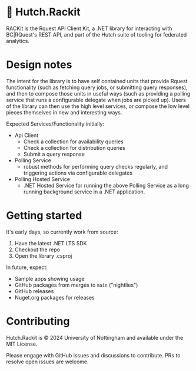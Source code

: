 # 🎾 Hutch.Rackit

RACKit is the Rquest API Client Kit, a .NET library for interacting with BC|RQuest's REST API, and part of the Hutch suite of tooling for federated analytics.

# Design notes

The intent for the library is to have self contained units that provide Rquest functionality (such as fetching query jobs, or submitting query responses), and then to compose those units in useful ways (such as providing a polling service that runs a configurable delegate when jobs are picked up). Users of the library can then use the high level services, or compose the low level pieces themselves in new and interesting ways.

Expected Services/Functionality initially:

- Api Client
  - Check a collection for availability queries
  - Check a collection for distribution queries
  - Submit a query response
- Polling Service
  - robust methods for performing query checks regularly, and triggering actions via configurable delegates
- Polling Hosted Service
  - .NET Hosted Service for running the above Polling Service as a long running background service in a .NET application.

# Getting started

It's early days, so currently work from source:

1. Have the latest .NET LTS SDK
1. Checkout the repo
1. Open the library .csproj

In future, expect:

- Sample apps showing usage
- GitHub packages from merges to `main` ("nightlies")
- GitHub releases
- Nuget.org packages for releases

# Contributing

Hutch.Rackit is © 2024 University of Nottingham and available under the MIT License.

Please engage with GitHub issues and discussions to contribute. PRs to resolve open issues are welcome.

